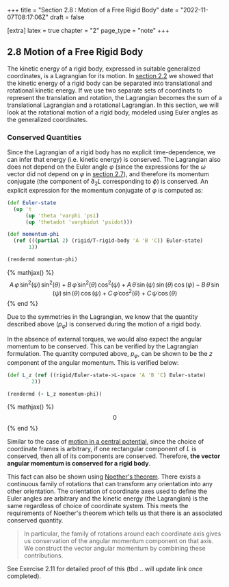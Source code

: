+++
title = "Section 2.8 : Motion of a Free Rigid Body"
date = "2022-11-07T08:17:06Z"
draft = false

[extra]
latex = true
chapter = "2"
page_type = "note"
+++







## 2.8 Motion of a Free Rigid Body



The kinetic energy of a rigid body, expressed in suitable generalized coordinates, is a Lagrangian for its motion. In [section 2.2](/projects/sicm-workbook/section-2-2-kinematics-of-rotation/) we showed that the kinetic energy of a rigid body can be separated into translational and rotational kinetic energy. If we use two separate sets of coordinats to represent the translation and rotation, the Lagrangian becomes the sum of a translational Lagrangian and a rotational Lagrangian. In this section, we will look at the rotational motion of a rigid body, modeled using Euler angles as the generalized coordinates.



### Conserved Quantities

Since the Lagrangian of a rigid body has no explicit time-dependence, we can infer that energy (i.e. kinetic energy) is conserved. The Lagrangian also does not depend on the Euler angle $\varphi$ (since the expressions for the $\omega$ vector did not depend on $\varphi$ in [section 2.7](/projects/sicm-workbook/section-2-7-euler-angles/)), and therefore its momentum conjugate (the component of $\partial_2 L$ corresponding to $\phi$) is conserved. An explicit expression for the momentum conjugate of $\varphi$ is computed as:

```clojure
(def Euler-state
  (up 't
      (up 'theta 'varphi 'psi)
      (up 'thetadot 'varphidot 'psidot)))

(def momentum-phi
  (ref (((partial 2) (rigid/T-rigid-body 'A 'B 'C)) Euler-state)
       1))

(rendermd momentum-phi)
```


{% mathjax() %}$$
A\,\dot {\varphi}\,{\sin}^{2}\left(\psi\right)\,{\sin}^{2}\left(\theta\right) + B\,\dot {\varphi}\,{\sin}^{2}\left(\theta\right)\,{\cos}^{2}\left(\psi\right) + A\,\dot {\theta}\,\sin\left(\psi\right)\,\sin\left(\theta\right)\,\cos\left(\psi\right) - B\,\dot {\theta}\,\sin\left(\psi\right)\,\sin\left(\theta\right)\,\cos\left(\psi\right) + C\,\dot {\varphi}\,{\cos}^{2}\left(\theta\right) + C\,\dot {\psi}\,\cos\left(\theta\right)
$$
{% end %}





Due to the symmetries in the Lagrangian, we know that the quantity described above ($p_\varphi$) is conserved during the motion of a rigid body. 

In the absence of external torques, we would also expect the angular momentum to be conserved. This can be verified by the Lagrangian formulation. The quantity computed above, $p_\varphi$, can be shown to be the $z$ component of the angular momentum. This is verified below:

```clojure
(def L_z (ref ((rigid/Euler-state->L-space 'A 'B 'C) Euler-state)
        2))

(rendermd (- L_z momentum-phi))
```


{% mathjax() %}$$
0
$$
{% end %}





Similar to the case of [motion in a central potential](/projects/sicm-workbook/section-1-8-3-central-forces-in-three-dimensions/), since the choice of coordinate frames is arbitrary, if one rectangular component of $L$ is conserved, then all of its components are conserved. Therefore, **the vector angular momentum is conserved for a rigid body**.

This fact can also be shown using [Noether's theorem](/projects/sicm-workbook/section-1-8-5-noethers-theorem/). There exists a continuous family of rotations that can transform any orientation into any other orientation. The orientation of coordinate axes used to define the Euler angles are arbitrary and the kinetic energy (the Lagrangian) is the same regardless of choice of coordinate system. This meets the requirements of Noether's theorem which tells us that there is an associated conserved quantity.


> In particular, the family of rotations around each coordinate axis gives us conservation of the angular momentum component on that axis. We construct the vector angular momentum by combining these contributions.

See Exercise 2.11 for detailed proof of this (tbd .. will update link once completed).
